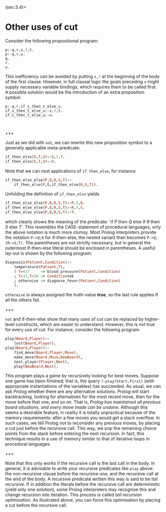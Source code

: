 <!--H3: Section 3.4-->
(sec:3.4)=
# Other uses of cut #

Consider the following propositional program:
```pProlog
p:-q,r,s,!,t.
p:-q,r,u.
q.
r.
u.
```
This inefficiency can be avoided by putting `s,!` at the beginning of the body of the first clause. However, in full clausal logic the goals preceding `s` might supply necessary variable bindings, which requires them to be called first. A possible solution would be the introduction of an extra proposition symbol:
```pProlog
p:-q,r,if_s_then_t_else_u.
if_s_then_t_else_u:-s,!,t.
if_s_then_t_else_u:-u.
```

```{exercise} ex:3.7
```

```{exercise} ex:3.8
```

+++

Just as we did with `not`, we can rewrite this new proposition symbol to a generally applicable meta-predicate:
```Prolog
if_then_else(S,T,U):-S,!,T.
if_then_else(S,T,U):-U.
```
Note that we can nest applications of `if_then_else`, for instance
```Prolog
if_then_else_else(P,Q,R,S,T):-
    if_then_else(P,Q,if_then_else(R,S,T)).
```
Unfolding the definition of `if_then_else` yields
```Prolog
if_then_else_else(P,Q,R,S,T):-P,!,Q.
if_then_else_else(P,Q,R,S,T):-R,!,S.
if_then_else_else(P,Q,R,S,T):-T.
```
which clearly shows the meaning of the predicate: 'if $P$ then $Q$ else if $R$ then $S$ else $T$'. This resembles the CASE-statement of procedural languages, only the above notation is much more clumsy. Most Prolog interpreters provide the notation `P->Q;R` for if-then-else; the nested variant then becomes `P->Q;(R->S;T)`. The parentheses are not strictly necessary, but in general the outermost if-then-else literal should be enclosed in parentheses. A useful lay-out is shown by the following program:
```Prolog
diagnosis(Patient,Condition):-
    temperature(Patient,T),
    ( T=<37     -> blood_pressure(Patient,Condition)
    ; T>37,T<38 -> Condition=ok
    ; otherwise -> diagnose_fever(Patient,Condition)
    ).
```
`otherwise` is always assigned the truth-value **true**, so the last rule applies if all the others fail.

+++

`not` and if-then-else show that many uses of cut can be replaced by higher-level constructs, which are easier to understand. However, this is not true for every use of cut. For instance, consider the following program:
```Prolog
play(Board,Player):-
    lost(Board,Player).
play(Board,Player):-
    find_move(Board,Player,Move),
    make_move(Board,Move,NewBoard),
    next_player(Player,Next),
    play(NewBoard,Next).
```
This program plays a game by recursively looking for best moves. Suppose one game has been finished; that is, the query `?-play(Start,First)` (with appropriate instantiations of the variables) has succeeded. As usual, we can ask Prolog whether there are any alternative solutions. Prolog will start backtracking, looking for alternatives for the most recent move, then for the move before that one, and so on. That is, *Prolog has maintained all previous board situations, and every move made can be undone*. Although this seems a desirable feature, in reality it is totally unpractical because of the memory requirements: after a few moves you would get a stack overflow. In such cases, we tell Prolog not to reconsider any previous moves, by placing a cut just before the recursive call. This way, we pop the remaining choice points from the stack before entering the next recursion. In fact, this technique results in a use of memory similar to that of iterative loops in procedural languages.

+++

Note that this only works if the recursive call is the last call in the body. In general, it is advisable to write your recursive predicates like `play` above: the non-recursive clause before the recursive one, and the recursive call at the end of the body. A recursive predicate written this way is said to be *tail recursive*. If in addition the literals before the recursive call are deterministic (yield only one solution), some Prolog interpreters may recognise this and change recursion into iteration. This process is called *tail recursion optimisation*. As illustrated above, you can force this optimisation by placing a cut before the recursive call.
